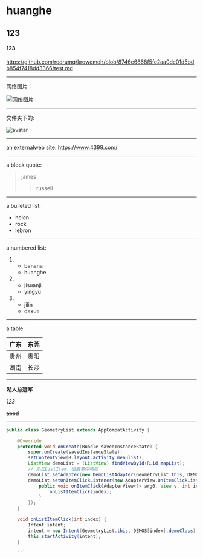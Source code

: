 # huanghe
## 123
####  123



 https://github.com/redrumq/krowemoh/blob/8746e6868f5fc2aa0dc01d5bdb854f7418dd3366/test.md

---


网络图片：

![网络图片](https://gimg2.baidu.com/image_search/src=http%3A%2F%2Fimg.ccutu.com%2Fupload%2Fimage%2F20180126%2F6365256871015825663924036.jpg&refer=http%3A%2F%2Fimg.ccutu.com&app=2002&size=f9999,10000&q=a80&n=0&g=0n&fmt=jpeg?sec=1622291295&t=fbb7433a7e58c8f4b78e35e440e79814)



---



文件夹下的:

![avatar]()


---


an externalweb site:
<https://www.4399.com/>



---




a block quote:
> james
> > russell



---



 a bulleted list:
+ helen
+ rock
+ lebron



---



a numbered list:


1. 
    - banana
    - huanghe
    
2. 
    - jisuanji
    - yingyu
   
3. 
    - jilin
    - daxue

    
 ---
    
 


a table:

| 广东   | 东莞  |
|  ----  | ----  |
| 贵州  | 贵阳 |
|  湖南 | 长沙  |




---


**湖人总冠军**

*123*

~~abcd~~



---

```java
public class GeometryList extends AppCompatActivity {

    @Override
    protected void onCreate(Bundle savedInstanceState) {
        super.onCreate(savedInstanceState);
        setContentView(R.layout.activity_menulist);
        ListView demoList = (ListView) findViewById(R.id.mapList);
        // 添加ListItem，设置事件响应
        demoList.setAdapter(new DemoListAdapter(GeometryList.this, DEMOS));
        demoList.setOnItemClickListener(new AdapterView.OnItemClickListener() {
            public void onItemClick(AdapterView<?> arg0, View v, int index, long arg3) {
                onListItemClick(index);
            }
        });
    }

    void onListItemClick(int index) {
        Intent intent;
        intent = new Intent(GeometryList.this, DEMOS[index].demoClass);
        this.startActivity(intent);
    }
    
    ```
    
    
    



    








